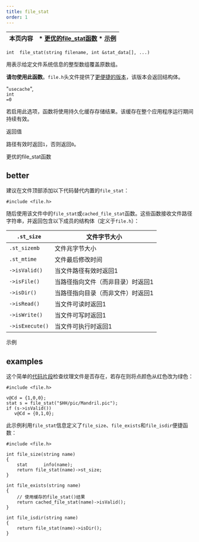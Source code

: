 ```yaml
---
title: file_stat
order: 1
---
```

  

| 本页内容 | * [更优的file_stat函数](#better) * [示例](#examples) |  
| --- | --- |  

`int  file_stat(string filename, int &stat_data[], ...)`  

用表示给定文件系统信息的整型数组覆盖原数组。  

**请勿使用此函数**。`file.h`头文件提供了[更便捷的版本](file_stat.html#better)，该版本会返回结构体。  

"`usecache`",  
`int`  
`=0`  

若启用此选项，函数将使用持久化缓存存储结果。该缓存在整个应用程序运行期间持续有效。  

返回值  

路径有效时返回`1`，否则返回`0`。  

更优的file_stat函数  

## better  

建议在文件顶部添加以下代码替代内置的`file_stat`：  

```vex  
#include <file.h>  

```  

随后使用该文件中的`file_stat`或`cached_file_stat`函数。这些函数接收文件路径字符串，并返回包含以下成员的结构体（定义于`file.h`）：  

| `.st_size` | 文件字节大小 |  
| --- | --- |  
| `.st_sizemb` | 文件兆字节大小 |  
| `.st_mtime` | 文件最后修改时间 |  
| `->isValid()` | 当文件路径有效时返回1 |  
| `->isFile()` | 当路径指向文件（而非目录）时返回1 |  
| `->isDir()` | 当路径指向目录（而非文件）时返回1 |  
| `->isRead()` | 当文件可读时返回1 |  
| `->isWrite()` | 当文件可写时返回1 |  
| `->isExecute()` | 当文件可执行时返回1 |  

示例  

## examples  

这个简单的[代码片段](../snippets.html)检查纹理文件是否存在，若存在则将点颜色从红色改为绿色：  

```vex  
#include <file.h>  

v@Cd = {1,0,0};  
stat s = file_stat("$HH/pic/Mandril.pic");  
if (s->isValid())  
   v@Cd = {0,1,0};  

```  

此示例利用`file_stat`信息定义了`file_size`、`file_exists`和`file_isdir`便捷函数：  

```vex  
#include <file.h>  

int file_size(string name)  
{  
    stat      info(name);  
    return file_stat(name)->st_size;  
}  

int file_exists(string name)  
{  
    // 使用缓存的file_stat()结果  
    return cached_file_stat(name)->isValid();  
}  

int file_isdir(string name)  
{  
    return file_stat(name)->isDir();  
}  

```
